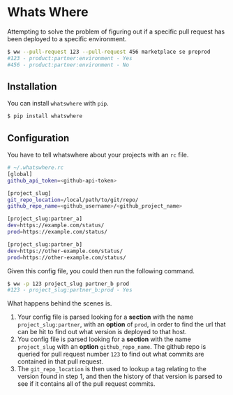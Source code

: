 # Whats Where

Attempting to solve the problem of figuring out if a specific pull request has
been deployed to a specific environment.


```bash
$ ww --pull-request 123 --pull-request 456 marketplace se preprod
#123 - product:partner:environment - Yes
#456 - product:partner:environment - No
```

## Installation

You can install `whatswhere` with `pip`.

```bash
$ pip install whatswhere
```

## Configuration

You have to tell whatswhere about your projects with an `rc` file.

```bash
# ~/.whatswhere.rc
[global]
github_api_token=<github-api-token>

[project_slug]
git_repo_location=/local/path/to/git/repo/
github_repo_name=<github_username>/<github_project_name>

[project_slug:partner_a]
dev=https://example.com/status/
prod=https://example.com/status/

[project_slug:partner_b]
dev=https://other-example.com/status/
prod=https://other-example.com/status/
```

Given this config file, you could then run the following command.

```bash
$ ww -p 123 project_slug partner_b prod
#123 - project_slug:partner_b:prod - Yes
```

What happens behind the scenes is.

1. Your config file is parsed looking for a **section** with the name
   `project_slug:partner`, with an **option** of `prod`, in order to find the
   url that can be hit to find out what version is deployed to that host.
2. You config file is parsed looking for a **section** with the name
   `project_slug` with an **option** `github_repo_name`.  The github repo is
   queried for pull request number `123` to find out what commits are contained
   in that pull request.
3. The `git_repo_location` is then used to lookup a tag relating to the version
   found in step 1, and then the history of that version is parsed to see if it
   contains all of the pull request commits.
